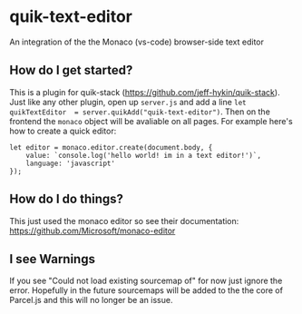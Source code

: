 # quik-text-editor
An integration of the the Monaco (vs-code) browser-side text editor

## How do I get started?
This is a plugin for quik-stack (https://github.com/jeff-hykin/quik-stack). Just like any other plugin, open up `server.js` and add a line `let quikTextEditor  = server.quikAdd("quik-text-editor")`. Then on the frontend the `monaco` object will be avaliable on all pages. For example here's how to create a quick editor:
```
let editor = monaco.editor.create(document.body, {
    value: `console.log('hello world! im in a text editor!')`,
    language: 'javascript'
});
```

## How do I do things?
This just used the monaco editor so see their documentation: https://github.com/Microsoft/monaco-editor


## I see Warnings
If you see "Could not load existing sourcemap of" for now just ignore the error. Hopefully in the future sourcemaps will be added to the the core of Parcel.js and this will no longer be an issue.
